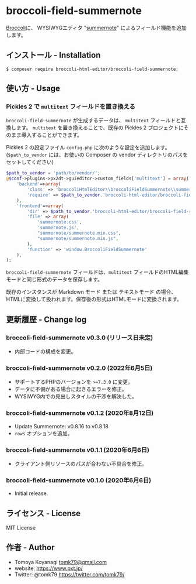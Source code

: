 # broccoli-field-summernote

[Broccoli](https://github.com/broccoli-html-editor/broccoli-html-editor)に、 WYSIWYGエディタ "[summernote](https://summernote.org/)" によるフィールド機能を追加します。


## インストール - Installation

```
$ composer require broccoli-html-editor/broccoli-field-summernote;
```

## 使い方 - Usage

### Pickles 2 で `multitext` フィールドを置き換える


`broccoli-field-summernote` が生成するデータは、 `multitext` フィールドと互換します。
`multitext` を置き換えることで、既存の Pickles 2 プロジェクトにそのまま導入することができます。

Pickles 2 の設定ファイル `config.php` に次のような設定を追加します。
(`$path_to_vendor` には、お使いの Composer の vendor ディレクトリのパスをセットしてください)

```php
$path_to_vendor = 'path/to/vendor/';
@$conf->plugins->px2dt->guieditor->custom_fields['multitext'] = array(
    'backend'=>array(
        'class' => 'broccoliHtmlEditor\\broccoliFieldSummernote\\summernote',
        'require' => $path_to_vendor.'broccoli-html-editor/broccoli-field-summernote/node/summernote.js',
    ),
    'frontend'=>array(
        'dir' => $path_to_vendor.'broccoli-html-editor/broccoli-field-summernote/fields/',
        'file' => array(
            'summernote.css',
            'summernote.js',
            "summernote/summernote.min.css",
            "summernote/summernote.min.js",
        ),
        'function' => 'window.BroccoliFieldSummernote'
    ),
);
```

`broccoli-field-summernote` フィールドは、`multitext` フィールドのHTML編集モードと同じ形式のデータを保存します。

既存のインスタンスが Markdown モード または テキストモード の場合、 HTMLに変換して扱われます。保存後の形式はHTMLモードに変換されます。



## 更新履歴 - Change log

### broccoli-field-summernote v0.3.0 (リリース日未定)

- 内部コードの構成を変更。

### broccoli-field-summernote v0.2.0 (2022年6月5日)

- サポートするPHPのバージョンを `>=7.3.0` に変更。
- データに不備がある場合に起きるエラーを修正。
- WYSIWYG内での見出しスタイルの干渉を解決した。

### broccoli-field-summernote v0.1.2 (2020年8月12日)

- Update Summernote: v0.8.16 to v0.8.18
- `rows` オプションを追加。

### broccoli-field-summernote v0.1.1 (2020年6月6日)

- クライアント側リソースのパスが合わない不具合を修正。

### broccoli-field-summernote v0.1.0 (2020年6月6日)

- Initial release.


## ライセンス - License

MIT License


## 作者 - Author

- Tomoya Koyanagi <tomk79@gmail.com>
- website: <https://www.pxt.jp/>
- Twitter: @tomk79 <https://twitter.com/tomk79/>
